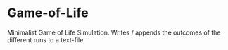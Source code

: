 # Game-of-Life
Minimalist Game of Life Simulation. Writes / appends the outcomes of the different runs to a text-file.
